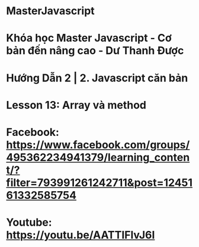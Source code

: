 # MasterJavascript
# Khóa học Master Javascript - Cơ bản đến nâng cao - Dư Thanh Được

# Hướng Dẫn 2 | 2. Javascript căn bản

  # Lesson 13: Array và method
  # Facebook: https://www.facebook.com/groups/495362234941379/learning_content/?filter=793991261242711&post=1245161332585754
  # Youtube: https://youtu.be/AATTIFlvJ6I